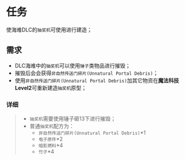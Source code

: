 # 任务

使海难DLC的`抽奖机`可使用进行建造；

## 需求

- DLC海难中的`抽奖机`可以使用`锤子`类物品进行摧毁；
- 摧毁后会会获得`非自然传送门碎片(Unnatural Portal Debris)`；
- 使用`非自然传送门碎片(Unnatural Portal Debris)`加其它物资在**魔法科技Level2**可重新建造`抽奖机`原型；

### 详细

> - `抽奖机`需要使用锤子砸13下进行摧毁；
> - 普通`抽奖机`配方为：
>   - `非自然传送门碎片(Unnatural Portal Debris)`*1
>   - `电子原件`*2
>   - `暗影燃料`*4
>   - `竹子`*4 
